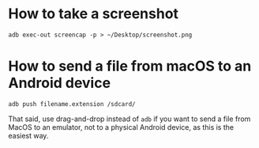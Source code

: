 # How to take a screenshot
```shell
adb exec-out screencap -p > ~/Desktop/screenshot.png
```

# How to send a file from macOS to an Android device
```shell
adb push filename.extension /sdcard/
```

That said, use drag-and-drop instead of `adb` if you want to send a file from MacOS to an emulator, not to a physical Android device, as this is the easiest way.

